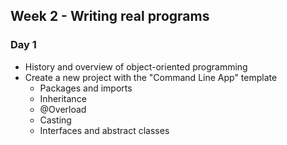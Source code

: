 ## Week 2 - Writing real programs

### Day 1

* History and overview of object-oriented programming
* Create a new project with the "Command Line App" template
  * Packages and imports
  * Inheritance
  * @Overload
  * Casting
  * Interfaces and abstract classes

